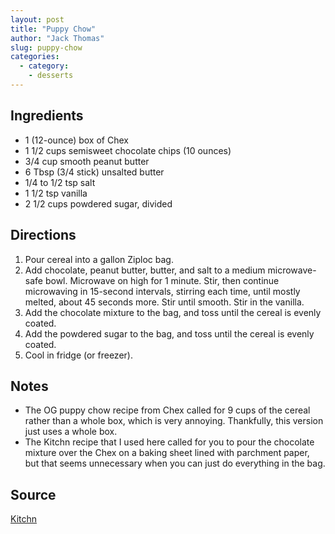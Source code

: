 ```yaml
---
layout: post
title: "Puppy Chow"
author: "Jack Thomas"
slug: puppy-chow
categories:
  - category:
    - desserts
---
```


## Ingredients

- 1 (12-ounce) box of Chex
- 1 1/2 cups semisweet chocolate chips (10 ounces)
- 3/4 cup smooth peanut butter
- 6 Tbsp (3/4 stick) unsalted butter
- 1/4 to 1/2 tsp salt
- 1 1/2 tsp vanilla
- 2 1/2 cups powdered sugar, divided

## Directions

1. Pour cereal into a gallon Ziploc bag.
2. Add chocolate, peanut butter, butter, and salt to a medium microwave-safe bowl. Microwave on high for 1 minute. Stir, then continue microwaving in 15-second intervals, stirring each time, until mostly melted, about 45 seconds more. Stir until smooth. Stir in the vanilla.
3. Add the chocolate mixture to the bag, and toss until the cereal is evenly coated.
4. Add the powdered sugar to the bag, and toss until the cereal is evenly coated.
5. Cool in fridge (or freezer).

## Notes

- The OG puppy chow recipe from Chex called for 9 cups of the cereal rather than a whole box, which is very annoying. Thankfully, this version just uses a whole box.
- The Kitchn recipe that I used here called for you to pour the chocolate mixture over the Chex on a baking sheet lined with parchment paper, but that seems unnecessary when you can just do everything in the bag.

## Source

[Kitchn](https://www.thekitchn.com/puppy-chow-264229)
